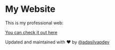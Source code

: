 # My Website
This is my professional web:

[You can check it out here](https://andreaintech.github.io/web/)


Updated and maintained with ❤️ by [@adasilvapdev](https://andreaintech.github.io/web/)
